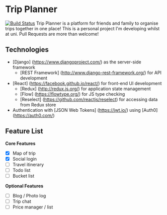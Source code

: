 Trip Planner
============

[![Build Status](https://travis-ci.org/benjaminhadfield/tripplanner.svg?branch=master)](https://travis-ci.org/benjaminhadfield/tripplanner)
Trip Planner is a platform for friends and family to organise trips together in one place! This is a personal project I'm developing whilst at uni. Pull Requests are more than welcome!

Technologies
------------
- [Django] (https://www.djangoproject.com/) as the server-side framework
  - [REST Framework] (http://www.django-rest-framework.org/) for API development
- [React] (https://facebook.github.io/react/) for front-end UI development
  - [Redux] (http://redux.js.org/) for application state management
  - [Flow] (https://flowtype.org/) for JS type checking
  - [Reselect] (https://github.com/reactjs/reselect) for accessing data from Redux store
- Authentication with [JSON Web Tokens] (https://jwt.io/) using [Auth0] (https://auth0.com/)  

Feature List
------------
**Core Features**
- [x] Map of trip  
- [x] Social login  
- [ ] Travel itinerary  
- [ ] Todo list  
- [ ] Bucket list  

**Optional Features**
- [ ] Blog / Photo log  
- [ ] Trip chat  
- [ ] Price manager / list  
